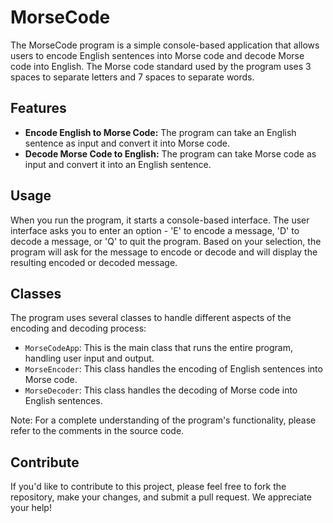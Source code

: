 # MorseCode

The MorseCode program is a simple console-based application that allows users to encode English sentences into Morse code and decode Morse code into English. The Morse code standard used by the program uses 3 spaces to separate letters and 7 spaces to separate words.

## Features

- **Encode English to Morse Code:** The program can take an English sentence as input and convert it into Morse code.
- **Decode Morse Code to English:** The program can take Morse code as input and convert it into an English sentence.

## Usage

When you run the program, it starts a console-based interface. The user interface asks you to enter an option - 'E' to encode a message, 'D' to decode a message, or 'Q' to quit the program. Based on your selection, the program will ask for the message to encode or decode and will display the resulting encoded or decoded message.

## Classes

The program uses several classes to handle different aspects of the encoding and decoding process:

- `MorseCodeApp`: This is the main class that runs the entire program, handling user input and output.
- `MorseEncoder`: This class handles the encoding of English sentences into Morse code.
- `MorseDecoder`: This class handles the decoding of Morse code into English sentences.

Note: For a complete understanding of the program's functionality, please refer to the comments in the source code.

## Contribute

If you'd like to contribute to this project, please feel free to fork the repository, make your changes, and submit a pull request. We appreciate your help!
